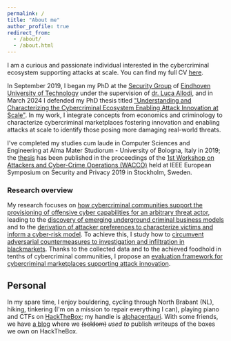 ```yaml
---
permalink: /
title: "About me"
author_profile: true
redirect_from: 
  - /about/
  - /about.html
---
```


I am a curious and passionate individual interested in the cybercriminal ecosystem supporting attacks at scale. You can find my full CV [here](https://michelecampobasso.github.io/files/Michele_Campobasso_CV.pdf).

In September 2019, I began my PhD at the [Security Group](https://security1.win.tue.nl) of [Eindhoven University of Technology](https://www.tue.nl) under the supervision of [dr. Luca Allodi](https://lallodi.github.io/), and in March 2024 I defended my PhD thesis titled ["Understanding and Characterizing the Cybercriminal Ecosystem Enabling Attack Innovation at Scale"](https://michelecampobasso.github.io/publication/2024-03-07-thesis). In my work, I integrate concepts from economics and criminology to characterize cybercriminal marketplaces fostering innovation and enabling attacks at scale to identify those posing more damaging real-world threats.

I've completed my studies cum laude in Computer Sciences and Engineering at Alma Mater Studiorum - University of Bologna, Italy in 2019; the [thesis](https://ieeexplore.ieee.org/abstract/document/8802484) has been published in the proceedings of the [1st Workshop on Attackers and Cyber-Crime Operations (WACCO)](https://www.wacco-workshop.eu/past/2019/index.html) held at IEEE European Symposium on Security and Privacy 2019 in Stockholm, Sweden.

<h3>Research overview</h3>

My research focuses on [how cybercriminal communities support the provisioning of offensive cyber capabilities for an arbitrary threat actor](https://michelecampobasso.github.io/whitepapers/2021-03-01-proliferation-primer), leading to the [discovery of emerging underground criminal business models](https://michelecampobasso.github.io/publication/2020-11-10-impaas) and to the [derivation of attacker preferences to characterize victims and inform a cyber-risk model](https://michelecampobasso.github.io/publication/2023-08-09-impaas-economy). To achieve this, I study how to [circumvent adversarial countermeasures to investigation and infiltration in blackmarkets](https://michelecampobasso.github.io/publication/2022-11-24-threatcrawl). Thanks to the collected data and to the achieved foodhold in tenths of cybercriminal communities, I propose an [evaluation framework for cybercriminal marketplaces supporting attack innovation](https://michelecampobasso.github.io/publications/2023-07-05-underground-relevance).

Personal
------

In my spare time, I enjoy bouldering, cycling through North Brabant (NL), hiking, tinkering (I'm on a mission to repair everything I can), playing piano and CTFs on [HackTheBox](https://www.hackthebox.eu); my handle is [alphacentauri](https://www.hackthebox.eu/home/users/profile/11532). With some friends, we have [a blog](https://highwaytoroot.github.io) where we <s>(seldom)</s> _used to_ publish writeups of the boxes we own on HackTheBox.
